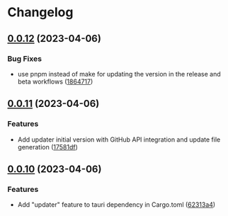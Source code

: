 # Changelog

## [0.0.12](https://github.com/Nicify/sensi-mouse/compare/v0.0.11...v0.0.12) (2023-04-06)


### Bug Fixes

* use pnpm instead of make for updating the version in the release and beta workflows ([1864717](https://github.com/Nicify/sensi-mouse/commit/18647175f805017be24515ef1ac53639a7b0296c))

## [0.0.11](https://github.com/Nicify/sensi-mouse/compare/v0.0.10...v0.0.11) (2023-04-06)


### Features

* Add updater initial version with GitHub API integration and update file generation ([17581df](https://github.com/Nicify/sensi-mouse/commit/17581df45a28879d1a246d28c7c9d41d37b1eac9))

## [0.0.10](https://github.com/Nicify/sensi-mouse/compare/v0.0.9...v0.0.10) (2023-04-06)


### Features

* Add "updater" feature to tauri dependency in Cargo.toml ([62313a4](https://github.com/Nicify/sensi-mouse/commit/62313a4bd180653411e36ffe45c3dd816a7417e3))
